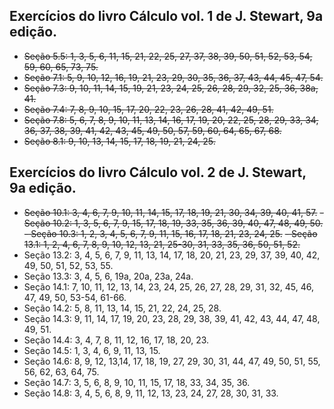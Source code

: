 ## Exercícios do livro Cálculo vol. 1 de J. Stewart, 9a edição.

- ~~Seção 5.5: 1, 3, 5, 6, 11, 15, 21, 22, 25, 27, 37, 38, 39, 50, 51, 52, 53, 54, 59, 60, 65, 73, 75.~~
- ~~Seção 7.1: 5, 9, 10, 12, 16, 19, 21, 23, 29, 30, 35, 36, 37, 43, 44, 45, 47, 54.~~
- ~~Seção 7.3: 9, 10, 11, 14, 15, 19, 21, 23, 24, 25, 26, 28, 29, 32, 25, 36, 38a, 41.~~
- ~~Seção 7.4: 7, 8, 9, 10, 15, 17, 20, 22, 23, 26, 28, 41, 42, 49, 51.~~
- ~~Seção 7.8: 5, 6, 7, 8, 9, 10, 11, 13, 14, 16, 17, 19, 20, 22, 25, 28, 29, 33, 34, 36, 37, 38, 39, 41, 42, 43, 45, 49, 50, 57, 59, 60, 64, 65, 67, 68.~~
- ~~Seção 8.1: 9, 10, 13, 14, 15, 17, 18, 19, 21, 24, 25.~~

## Exercícios do livro Cálculo vol. 2 de J. Stewart, 9a edição.

- ~~Seção 10.1: 3, 4, 6, 7, 9, 10, 11, 14, 15, 17, 18, 19, 21, 30, 34, 39, 40, 41, 57.~~
~~- Seção 10.2: 1, 3, 5, 6, 7, 9, 15, 17, 18, 19, 33, 35, 36, 39, 40, 47, 48, 49, 50.~~
~~- Seção 10.3: 1, 2, 3, 4, 5, 6, 7, 9, 11, 15, 16, 17, 18, 21, 23, 24, 25.~~
~~- Seção 13.1: 1, 2, 4, 6, 7, 8, 9, 10, 12, 13, 21, 25-30, 31, 33, 35, 36, 50, 51, 52.~~
- Seção 13.2: 3, 4, 5, 6, 7, 9, 11, 13, 14, 17, 18, 20, 21, 23, 29, 37, 39, 40, 42, 49, 50, 51, 52, 53, 55.
- Seção 13.3: 3, 4, 5, 6, 19a, 20a, 23a, 24a.
- Seção 14.1: 7, 10, 11, 12, 13, 14, 23, 24, 25, 26, 27, 28, 29, 31, 32, 45, 46, 47, 49, 50, 53-54, 61-66.
- Seção 14.2: 5, 8, 11, 13, 14, 15, 21, 22, 24, 25, 28.
- Seção 14.3: 9, 11, 14, 17, 19, 20, 23, 28, 29, 38, 39, 41, 42, 43, 44, 47, 48, 49, 51.
- Seção 14.4: 3, 4, 7, 8, 11, 12, 16, 17, 18, 20, 23.
- Seção 14.5: 1, 3, 4, 6, 9, 11, 13, 15.
- Seção 14.6: 8, 9, 12, 13,14, 17, 18, 19, 27, 29, 30, 31, 44, 47, 49, 50, 51, 55, 56, 62, 63, 64, 75.
- Seção 14.7: 3, 5, 6, 8, 9, 10, 11, 15, 17, 18, 33, 34, 35, 36.
- Seção 14.8: 3, 4, 5, 6, 8, 9, 11, 12, 13, 23, 24, 27, 28, 30, 31, 33.
